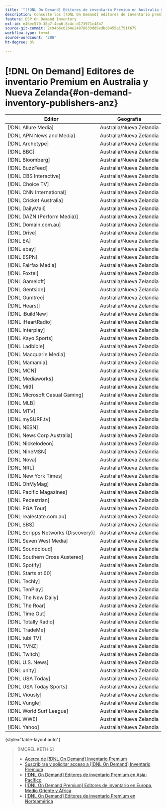 ```yaml
---
title: '"[!DNL On Demand] Editores de inventario Premium en Australia y Nueva Zelanda"'
description: Consulte los [!DNL On Demand] editores de inventario premium en Australia y Nueva Zelanda.
feature: DSP On Demand Inventory
exl-id: e46ec570-38a7-4ea6-8c4c-d173971c48b7
source-git-commit: 2c94b6c02b4e24878639dd9edbc0455e1751f679
workflow-type: tm+mt
source-wordcount: '288'
ht-degree: 0%

---
```


# [!DNL On Demand] Editores de inventario Premium en Australia y Nueva Zelanda{#on-demand-inventory-publishers-anz}

<!-- get from Amanda Cabrera <acabrera@adobe.com> -->

| Editor | Geografía |
|------------------------------|--------------|
| [!DNL Allure Media] | Australia/Nueva Zelandia |
| [!DNL APN News and Media] | Australia/Nueva Zelandia |
| [!DNL Archetype] | Australia/Nueva Zelandia |
| [!DNL BBC] | Australia/Nueva Zelandia |
| [!DNL Bloomberg] | Australia/Nueva Zelandia |
| [!DNL BuzzFeed] | Australia/Nueva Zelandia |
| [!DNL CBS Interactive] | Australia/Nueva Zelandia |
| [!DNL Choice TV] | Australia/Nueva Zelandia |
| [!DNL CNN International] | Australia/Nueva Zelandia |
| [!DNL Cricket Australia] | Australia/Nueva Zelandia |
| [!DNL DailyMail] | Australia/Nueva Zelandia |
| [!DNL DAZN (Perform Media)] | Australia/Nueva Zelandia |
| [!DNL Domain.com.au] | Australia/Nueva Zelandia |
| [!DNL Drive] | Australia/Nueva Zelandia |
| [!DNL EA] | Australia/Nueva Zelandia |
| [!DNL ebay] | Australia/Nueva Zelandia |
| [!DNL ESPN] | Australia/Nueva Zelandia |
| [!DNL Fairfax Media] | Australia/Nueva Zelandia |
| [!DNL Foxtel] | Australia/Nueva Zelandia |
| [!DNL Gameloft] | Australia/Nueva Zelandia |
| [!DNL Gentside] | Australia/Nueva Zelandia |
| [!DNL Gumtree] | Australia/Nueva Zelandia |
| [!DNL Hearst] | Australia/Nueva Zelandia |
| [!DNL iBuildNew] | Australia/Nueva Zelandia |
| [!DNL iHeartRadio] | Australia/Nueva Zelandia |
| [!DNL Interplay] | Australia/Nueva Zelandia |
| [!DNL Kayo Sports] | Australia/Nueva Zelandia |
| [!DNL Ladbible] | Australia/Nueva Zelandia |
| [!DNL Macquarie Media] | Australia/Nueva Zelandia |
| [!DNL Mamamia] | Australia/Nueva Zelandia |
| [!DNL MCN] | Australia/Nueva Zelandia |
| [!DNL Mediaworks] | Australia/Nueva Zelandia |
| [!DNL Mi9] | Australia/Nueva Zelandia |
| [!DNL Microsoft Casual Gaming] | Australia/Nueva Zelandia |
| [!DNL MLB] | Australia/Nueva Zelandia |
| [!DNL MTV] | Australia/Nueva Zelandia |
| [!DNL mySURF.tv] | Australia/Nueva Zelandia |
| [!DNL NESN] | Australia/Nueva Zelandia |
| [!DNL News Corp Australia] | Australia/Nueva Zelandia |
| [!DNL Nickelodeon] | Australia/Nueva Zelandia |
| [!DNL NineMSN] | Australia/Nueva Zelandia |
| [!DNL Nova] | Australia/Nueva Zelandia |
| [!DNL NRL] | Australia/Nueva Zelandia |
| [!DNL New York Times] | Australia/Nueva Zelandia |
| [!DNL OhMyMag] | Australia/Nueva Zelandia |
| [!DNL Pacific Magazines] | Australia/Nueva Zelandia |
| [!DNL Pedestrian] | Australia/Nueva Zelandia |
| [!DNL PGA Tour] | Australia/Nueva Zelandia |
| [!DNL realestate.com.au] | Australia/Nueva Zelandia |
| [!DNL SBS] | Australia/Nueva Zelandia |
| [!DNL Scripps Networks (Discovery)] | Australia/Nueva Zelandia |
| [!DNL Seven West Media] | Australia/Nueva Zelandia |
| [!DNL Soundcloud] | Australia/Nueva Zelandia |
| [!DNL Southern Cross Austereo] | Australia/Nueva Zelandia |
| [!DNL Spotify] | Australia/Nueva Zelandia |
| [!DNL Starts at 60] | Australia/Nueva Zelandia |
| [!DNL Techly] | Australia/Nueva Zelandia |
| [!DNL TenPlay] | Australia/Nueva Zelandia |
| [!DNL The New Daily] | Australia/Nueva Zelandia |
| [!DNL The Roar] | Australia/Nueva Zelandia |
| [!DNL Time Out] | Australia/Nueva Zelandia |
| [!DNL Totally Radio] | Australia/Nueva Zelandia |
| [!DNL TradeMe] | Australia/Nueva Zelandia |
| [!DNL tubi TV] | Australia/Nueva Zelandia |
| [!DNL TVNZ] | Australia/Nueva Zelandia |
| [!DNL Twitch] | Australia/Nueva Zelandia |
| [!DNL U.S. News] | Australia/Nueva Zelandia |
| [!DNL unity] | Australia/Nueva Zelandia |
| [!DNL USA Today] | Australia/Nueva Zelandia |
| [!DNL USA Today Sports] | Australia/Nueva Zelandia |
| [!DNL Viously] | Australia/Nueva Zelandia |
| [!DNL Vungle] | Australia/Nueva Zelandia |
| [!DNL World Surf League] | Australia/Nueva Zelandia |
| [!DNL WWE] | Australia/Nueva Zelandia |
| [!DNL Yahoo] | Australia/Nueva Zelandia |

{style=&quot;table-layout:auto&quot;}

>[!MORELIKETHIS]
>
>* [Acerca de [!DNL On Demand] Inventario Premium](on-demand-inventory-about.md)
>* [Suscribirse y solicitar acceso a [!DNL On Demand] Inventario Premium](on-demand-inventory-subscribe.md)
>* [[!DNL On Demand] Editores de inventario Premium en Asia-Pacífico](on-demand-inventory-publishers-apac.md)
>* [[!DNL On Demand Premium] Editores de inventario en Europa, Medio Oriente y África](on-demand-inventory-publishers-emea.md)
>* [[!DNL On Demand] Editores de inventario Premium en Norteamérica](on-demand-inventory-publishers-na.md)

